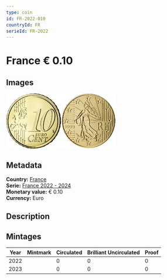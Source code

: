 ```yaml
---
type: coin
id: FR-2022-010
countryId: FR
serieId: FR-2022
---
```


# France € 0.10

## Images

<img src="../../../Images/common-2007-010.webp" height="150" alt="Front image"><img src="Images/france-2022-010.webp" height="150" alt="Back image">

## Metadata

**Country:** [France](../index.md)\
**Serie:** [France 2022 - 2024](index.md)\
**Monetary value:** € 0.10\
**Currency:** Euro

## Description

## Mintages

| Year | Mintmark | Circulated | Brilliant Uncirculated | Proof |
| ---- | -------- | ---------- | ---------------------- | ----- |
| 2022 |          | 0          | 0                      | 0     |
| 2023 |          | 0          | 0                      | 0     |
